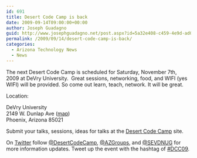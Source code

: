 ```yaml
---
id: 691
title: Desert Code Camp is back
date: 2009-09-14T09:00:00+00:00
author: Joseph Guadagno
guid: http://www.josephguadagno.net/post.aspx?id=5a32e408-c459-4e9d-ad06-339673ae59e3
permalink: /2009/09/14/desert-code-camp-is-back/
categories:
  - Arizona Technology News
  - News
---
```

The next Desert Code Camp is scheduled for Saturday, November 7th, 2009 at DeVry University.  Great sessions, networking, food, and WIFI (yes WIFI) will be provided. So come out learn, teach, network. It will be great.

Location:

DeVry University  
2149 W. Dunlap Ave ([map](http://www.desertcodecamp.com/map.aspx))  
Phoenix, Arizona 85021

Submit your talks, sessions, ideas for talks at the [Desert Code Camp](http://www.desertcodecamp.com "Desert Code Camp") site.

On [Twitter](http://www.twitter.com) follow [@DesertCodeCamp](http://www.twitter.com/desertcodecamp "Follow Desert Code Camp on Twitter"), [@AZGroups](http://www.twitter.com/azgroups "Follow AZGroups on Twitter."), and [@SEVDNUG](http://www.twitter.com/sevdnug "Follow SEVDNUG on Twitter.") for more information updates. Tweet up the event with the hashtag of [#DCC09](http://twitter.com/#search?q=%23DCC09 "Desert Code Camp hash tag. #DCC09").